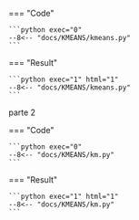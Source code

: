=== "Code"

    ```python exec="0"
    --8<-- "docs/KMEANS/kmeans.py"
    ```

=== "Result"

    ```python exec="1" html="1"
    --8<-- "docs/KMEANS/kmeans.py"
    ```

parte 2

=== "Code"

    ```python exec="0"
    --8<-- "docs/KMEANS/km.py"
    ```

=== "Result"

    ```python exec="1" html="1"
    --8<-- "docs/KMEANS/km.py"
    ```
